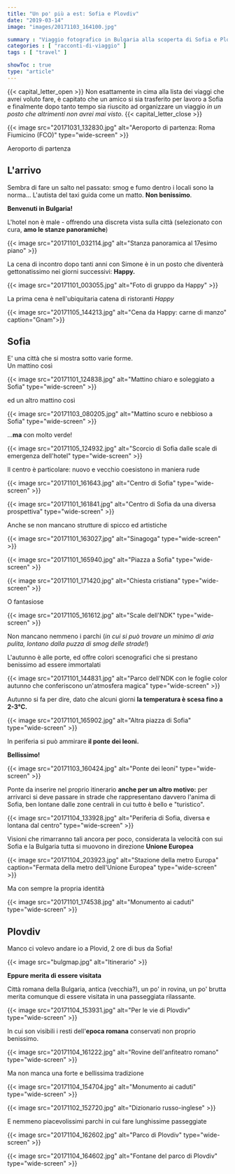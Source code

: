 ```yaml
---
title: "Un po' più a est: Sofia e Plovdiv"
date: "2019-03-14"
image: "images/20171103_164100.jpg"

summary : "Viaggio fotografico in Bulgaria alla scoperta di Sofia e Plovdiv. Venite a scoprire con noi  gli angoli nascosti di una città non esattamente turistica!"
categories : [ "racconti-di-viaggio" ]
tags : [ "travel" ]

showToc : true
type: "article"
---
```

{{< capital_letter_open >}}
Non esattamente in cima alla lista dei viaggi che avrei voluto fare, è capitato che un amico si sia trasferito per lavoro a Sofia e finalmente dopo tanto tempo sia riuscito ad organizzare un viaggio _in un posto che altrimenti non avrei mai visto_.
{{< capital_letter_close >}}

{{< image src="20171031_132830.jpg" alt="Aeroporto di partenza: Roma Fiumicino (FCO)" type="wide-screen" >}}

Aeroporto di partenza

## L'arrivo

Sembra di fare un salto nel passato: smog e fumo dentro i locali sono la norma… L'autista del taxi guida come un matto. **Non benissimo**.

**Benvenuti in Bulgaria!**

L'hotel non è male - offrendo una discreta vista sulla città (selezionato con cura, **amo le stanze panoramiche**)

{{< image src="20171101_032114.jpg" alt="Stanza panoramica al 17esimo piano" >}}

La cena di incontro dopo tanti anni con Simone è in un posto che diventerà gettonatissimo nei giorni successivi: **Happy.**

{{< image src="20171101_003055.jpg" alt="Foto di gruppo da Happy" >}}

La prima cena è nell'ubiquitaria catena di ristoranti _Happy_

{{< image src="20171105_144213.jpg" alt="Cena da Happy: carne di manzo" caption="Gnam">}}

## Sofia

E' una città che si mostra sotto varie forme.  
Un mattino così

{{< image src="20171101_124838.jpg" alt="Mattino chiaro e soleggiato a Sofia" type="wide-screen" >}}

ed un altro mattino così

{{< image src="20171103_080205.jpg" alt="Mattino scuro e nebbioso a Sofia" type="wide-screen" >}}

…**ma** con molto verde!

{{< image src="20171105_124932.jpg" alt="Scorcio di Sofia dalle scale di emergenza dell'hotel" type="wide-screen" >}}

Il centro è particolare: nuovo e vecchio coesistono in maniera rude

{{< image src="20171101_161643.jpg" alt="Centro di Sofia" type="wide-screen" >}}

{{< image src="20171101_161841.jpg" alt="Centro di Sofia da una diversa prospettiva" type="wide-screen" >}}

Anche se non mancano strutture di spicco ed artistiche

{{< image src="20171101_163027.jpg" alt="Sinagoga" type="wide-screen" >}}

{{< image src="20171101_165940.jpg" alt="Piazza a Sofia" type="wide-screen" >}}

{{< image src="20171101_171420.jpg" alt="Chiesta cristiana" type="wide-screen" >}}

O fantasiose

{{< image src="20171105_161612.jpg" alt="Scale dell'NDK" type="wide-screen" >}}

Non mancano nemmeno i parchi (_in cui si può trovare un minimo di aria pulita, lontano dalla puzza di smog delle strade!_)

L'autunno è alle porte, ed offre colori scenografici che si prestano benissimo ad essere immortalati

{{< image src="20171101_144831.jpg" alt="Parco dell'NDK con le foglie color autunno che conferiscono un'atmosfera magica" type="wide-screen" >}}

Autunno si fa per dire, dato che alcuni giorni **la temperatura è scesa fino a 2-3°C.**

{{< image src="20171101_165902.jpg" alt="Altra piazza di Sofia" type="wide-screen" >}}

In periferia si può ammirare **il ponte dei leoni.**

**Bellissimo!**

{{< image src="20171103_160424.jpg" alt="Ponte dei leoni" type="wide-screen" >}}

Ponte da inserire nel proprio itinerario **anche per un altro motivo:** per arrivarci si deve passare in strade che rappresentano davvero l'anima di Sofia, ben lontane dalle zone centrali in cui tutto è bello e "turistico".

{{< image src="20171104_133928.jpg" alt="Periferia di Sofia, diversa e lontana dal centro" type="wide-screen" >}}

Visioni che rimarranno tali ancora per poco, considerata la velocità con sui Sofia e la Bulgaria tutta si muovono in direzione **Unione Europea**

{{< image src="20171104_203923.jpg" alt="Stazione della metro Europa" caption="Fermata della metro dell'Unione Europea" type="wide-screen" >}}

Ma con sempre la propria identità

{{< image src="20171101_174538.jpg" alt="Monumento ai caduti" type="wide-screen" >}}

## Plovdiv

Manco ci volevo andare io a Plovid, 2 ore di bus da Sofia!

{{< image src="bulgmap.jpg" alt="Itinerario" >}}

**Eppure merita di essere visitata**

Città romana della Bulgaria, antica (vecchia?), un po' in rovina, un po' brutta merita comunque di essere visitata in una passeggiata rilassante.

{{< image src="20171104_153931.jpg" alt="Per le vie di Plovdiv" type="wide-screen" >}}

In cui son visibili i resti dell'**epoca romana** conservati non proprio benissimo.

{{< image src="20171104_161222.jpg" alt="Rovine dell'anfiteatro romano" type="wide-screen" >}}

Ma non manca una forte e bellissima tradizione

{{< image src="20171104_154704.jpg" alt="Monumento ai caduti" type="wide-screen" >}}

{{< image src="20171102_152720.jpg" alt="Dizionario russo-inglese" >}}

E nemmeno piacevolissimi parchi in cui fare lunghissime passeggiate

{{< image src="20171104_162602.jpg" alt="Parco di Plovdiv" type="wide-screen" >}}

{{< image src="20171104_164602.jpg" alt="Fontane del parco di Plovdiv" type="wide-screen" >}}